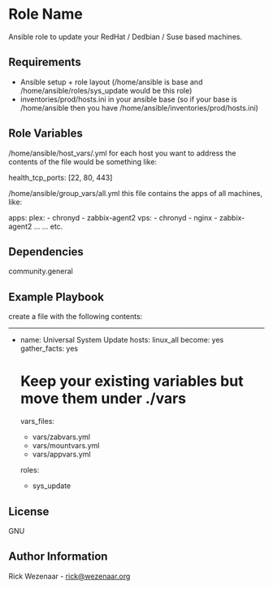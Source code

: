 Role Name
=========

Ansible role to update your RedHat / Dedbian / Suse based machines.

Requirements
------------

- Ansible setup + role layout (/home/ansible is base and /home/ansible/roles/sys_update would be this role)
- inventories/prod/hosts.ini in your ansible base (so if your base is /home/ansible then you have /home/ansible/inventories/prod/hosts.ini)

Role Variables
--------------

/home/ansible/host_vars/<hostname>.yml for each host you want to address
the contents of the file would be something like:

health_tcp_ports: [22, 80, 443]

/home/ansible/group_vars/all.yml
this file contains the apps of all machines, like:

apps:
  plex:
    - chronyd
    - zabbix-agent2
  vps:
    - chronyd
    - nginx
    - zabbix-agent2
    ...
  ...
etc.

Dependencies
------------

community.general

Example Playbook
----------------

create a file with the following contents:

---
- name: Universal System Update
  hosts: linux_all
  become: yes
  gather_facts: yes

  # Keep your existing variables but move them under ./vars
  vars_files:
    - vars/zabvars.yml
    - vars/mountvars.yml
    - vars/appvars.yml

  roles:
    - sys_update
  
License
-------

GNU

Author Information
------------------

Rick Wezenaar - rick@wezenaar.org
